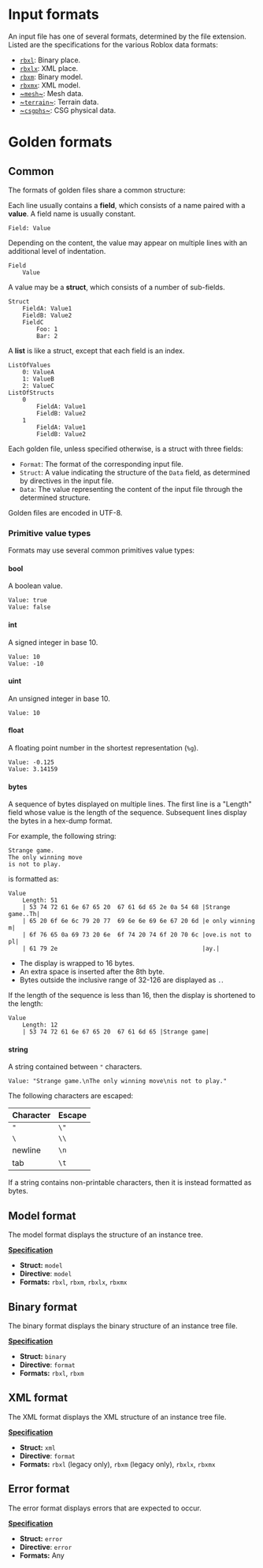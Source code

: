 # Input formats
An input file has one of several formats, determined by the file extension.
Listed are the specifications for the various Roblox data formats:

- [`rbxl`](format/rbxl.md): Binary place.
- [`rbxlx`](format/rbxlx.md): XML place.
- [`rbxm`](format/rbxm.md): Binary model.
- [`rbxmx`](format/rbxmx.md): XML model.
- [~`mesh`~](format/mesh.md): Mesh data.
- [~`terrain`~](format/terrain.md): Terrain data.
- [~`csgphs`~](format/csgphs.md): CSG physical data.

# Golden formats

## Common
The formats of golden files share a common structure:

Each line usually contains a **field**, which consists of a name paired with a
**value**. A field name is usually constant.

```
Field: Value
```

Depending on the content, the value may appear on multiple lines with an
additional level of indentation.

```
Field
	Value
```

A value may be a **struct**, which consists of a number of sub-fields.

```
Struct
	FieldA: Value1
	FieldB: Value2
	FieldC
		Foo: 1
		Bar: 2
```

A **list** is like a struct, except that each field is an index.

```
ListOfValues
	0: ValueA
	1: ValueB
	2: ValueC
ListOfStructs
	0
		FieldA: Value1
		FieldB: Value2
	1
		FieldA: Value1
		FieldB: Value2
```

Each golden file, unless specified otherwise, is a struct with three fields:

- `Format`: The format of the corresponding input file.
- `Struct`: A value indicating the structure of the `Data` field, as determined
  by directives in the input file.
- `Data`: The value representing the content of the input file through the
  determined structure.

Golden files are encoded in UTF-8.

### Primitive value types
Formats may use several common primitives value types:

#### bool
A boolean value.

	Value: true
	Value: false

#### int
A signed integer in base 10.

	Value: 10
	Value: -10

#### uint
An unsigned integer in base 10.

	Value: 10

#### float
A floating point number in the shortest representation (`%g`).

	Value: -0.125
	Value: 3.14159

#### bytes
A sequence of bytes displayed on multiple lines. The first line is a "Length"
field whose value is the length of the sequence. Subsequent lines display the
bytes in a hex-dump format.

For example, the following string:

	Strange game.
	The only winning move
	is not to play.

is formatted as:

	Value
		Length: 51
		| 53 74 72 61 6e 67 65 20  67 61 6d 65 2e 0a 54 68 |Strange game..Th|
		| 65 20 6f 6e 6c 79 20 77  69 6e 6e 69 6e 67 20 6d |e only winning m|
		| 6f 76 65 0a 69 73 20 6e  6f 74 20 74 6f 20 70 6c |ove.is not to pl|
		| 61 79 2e                                         |ay.|

- The display is wrapped to 16 bytes.
- An extra space is inserted after the 8th byte.
- Bytes outside the inclusive range of 32-126 are displayed as `.`.

If the length of the sequence is less than 16, then the display is shortened to
the length:

	Value
		Length: 12
		| 53 74 72 61 6e 67 65 20  67 61 6d 65 |Strange game|

#### string
A string contained between `"` characters.

	Value: "Strange game.\nThe only winning move\nis not to play."

The following characters are escaped:

Character | Escape
----------|-------
`"`       | `\"`
`\`       | `\\`
newline   | `\n`
tab       | `\t`

If a string contains non-printable characters, then it is instead formatted as
bytes.

## Model format
The model format displays the structure of an instance tree.

[**Specification**](golden/model.md)

- **Struct:** `model`
- **Directive**: `model`
- **Formats:** `rbxl`, `rbxm`, `rbxlx`, `rbxmx`

## Binary format
The binary format displays the binary structure of an instance tree file.

[**Specification**](golden/binary.md)

- **Struct:** `binary`
- **Directive**: `format`
- **Formats:** `rbxl`, `rbxm`

## XML format
The XML format displays the XML structure of an instance tree file.

[**Specification**](golden/xml.md)

- **Struct:** `xml`
- **Directive**: `format`
- **Formats:** `rbxl` (legacy only), `rbxm` (legacy only), `rbxlx`, `rbxmx`

## Error format
The error format displays errors that are expected to occur.

[**Specification**](golden/error.md)

- **Struct:** `error`
- **Directive**: `error`
- **Formats:** Any
